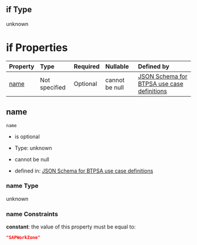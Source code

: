 ## if Type

unknown

# if Properties

| Property      | Type          | Required | Nullable       | Defined by                                                                                                                                                                                                        |
| :------------ | :------------ | :------- | :------------- | :---------------------------------------------------------------------------------------------------------------------------------------------------------------------------------------------------------------- |
| [name](#name) | Not specified | Optional | cannot be null | [JSON Schema for BTPSA use case definitions](btpsa-usecase-properties-services-items-allof-2-then-allof-53-if-properties-name.md "undefined#/properties/services/items/allOf/2/then/allOf/53/if/properties/name") |

## name



`name`

*   is optional

*   Type: unknown

*   cannot be null

*   defined in: [JSON Schema for BTPSA use case definitions](btpsa-usecase-properties-services-items-allof-2-then-allof-53-if-properties-name.md "undefined#/properties/services/items/allOf/2/then/allOf/53/if/properties/name")

### name Type

unknown

### name Constraints

**constant**: the value of this property must be equal to:

```json
"SAPWorkZone"
```

